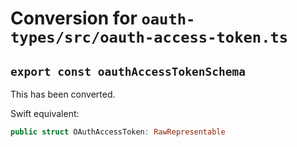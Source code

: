 # Conversion for `oauth-types/src/oauth-access-token.ts`

## `export const oauthAccessTokenSchema`

This has been converted.

Swift equivalent:

```swift
public struct OAuthAccessToken: RawRepresentable
```
